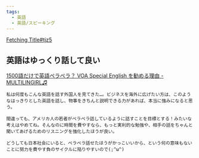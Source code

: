 ```yaml
---
tags:
  - 英語
  - 英語/スピーキング
---
```

[Fetching Title#tjz5](https://www.youtube.com/watch?list=PL8A833CC4FBBB182F&v=ok31W8ue1F4&embeds_referring_euri=https%3A%2F%2Fwww.multilingirl.com%2F2016%2F03%2Fvoa-special-english.html&source_ve_path=Mjg2NjMsMjM4NTE&feature=emb_title)

## 英語はゆっくり話して良い

[1500語だけで英語ペラペラ？ VOA Special English を勧める理由 - MULTILINGIRL♫](https://www.multilingirl.com/2016/03/voa-special-english.html)

```
私は何度もこんな英語を話す外国人を見てきた…。ビジネスを海外に広げたい方は、このようなはっきりとした英語を話し、物事をきちんと説明できる力があれば、本当に強みになると思う。

間違っても、アメリカ人の若者がペラペラ話しているように話すことを目標とする！みたいな考えはやめてね。そんなのに時間を費やすなら、もっと実利的な勉強や、相手の話をちゃんと聞いてあげるためのリスニングを強化したほうが良い。

どうしても日本社会にいると、ペラペラ話せたほうがかっこいいから、という何の意味もないことに努力を費やす負のサイクルに陥りやすいので(;^ω^)
```

